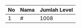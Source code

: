 | No | Nama            | Jumlah Level |
|----|-----------------|--------------|
| 1  | #    |    1008        |
